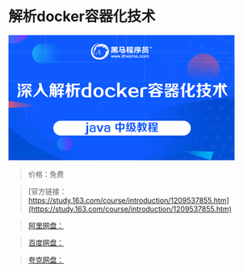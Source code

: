 # 解析docker容器化技术

![img](../../../assets/study163/free/615412dafe364b52864c99fff04f0240.jpg)

> 价格：免费

> [官方链接：https://study.163.com/course/introduction/1209537855.htm](https://study.163.com/course/introduction/1209537855.htm)

> [阿里网盘：]()

> [百度网盘：]()

> [夸克网盘：]()
